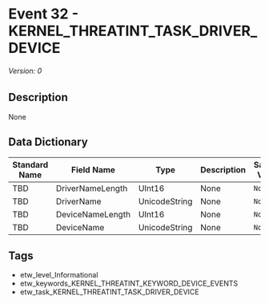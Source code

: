 # Event 32 - KERNEL_THREATINT_TASK_DRIVER_DEVICE
###### Version: 0

## Description
None

## Data Dictionary
|Standard Name|Field Name|Type|Description|Sample Value|
|---|---|---|---|---|
|TBD|DriverNameLength|UInt16|None|`None`|
|TBD|DriverName|UnicodeString|None|`None`|
|TBD|DeviceNameLength|UInt16|None|`None`|
|TBD|DeviceName|UnicodeString|None|`None`|

## Tags
* etw_level_Informational
* etw_keywords_KERNEL_THREATINT_KEYWORD_DEVICE_EVENTS
* etw_task_KERNEL_THREATINT_TASK_DRIVER_DEVICE